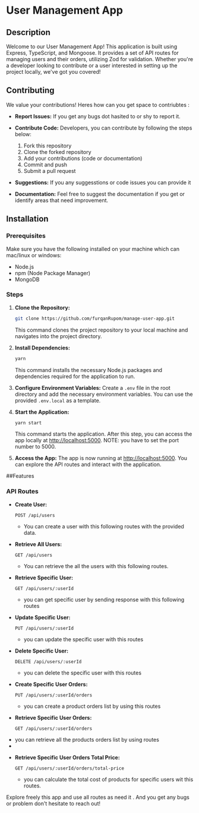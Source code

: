 # User Management App

## Description
Welcome to our User Management App! This application is built using Express, TypeScript, and Mongoose. It provides a set of API routes for managing users and their orders, utilizing Zod for validation. Whether you're a developer looking to contribute or a user interested in setting up the project locally, we've got you covered!

## Contributing
We value your contributions! Heres how can you get space to contriubtes :

- **Report Issues:** If you get any bugs dot hasited to or shy to report it.
- **Contribute Code:** Developers, you can contribute by following the steps below:
    1. Fork this repository
    2. Clone the forked repository
    3. Add your contributions (code or documentation)
    4. Commit and push
    5. Submit a pull request

- **Suggestions:** If you any suggesstions or code issues you can provide it

- **Documentation:** Feel free to suggest the documentation if you get or identify areas that need improvement.

## Installation

### Prerequisites
Make sure you have the following installed on your machine which can mac/linux or windows:

- Node.js
- npm (Node Package Manager)
- MongoDB

### Steps

1. **Clone the Repository:**
    ```bash
    git clone https://github.com/furqanRupom/manage-user-app.git
    ```
    This command clones the project repository to your local machine and navigates into the project directory.

2. **Install Dependencies:**
    ```bash
    yarn 
    ```
    This command installs the necessary Node.js packages and dependencies required for the application to run.

3. **Configure Environment Variables:**
    Create a `.env` file in the root directory and add the necessary environment variables. You can use the provided `.env.local` as a template.

4. **Start the Application:**
    ```bash
    yarn start
    ```
    This command starts the application. After this step, you can access the app locally at [http://localhost:5000](http://localhost:5000).
   NOTE: you have to set the port number to 5000.

6. **Access the App:**
    The app is now running at [http://localhost:5000](http://localhost:5000). You can explore the API routes and interact with the application.


##Features

### API Routes

- **Create User:**
    ```http
    POST /api/users
    ```
    * You can create a user with this following routes with the provided data.
      

- **Retrieve All Users:**
    ```http
    GET /api/users
    ```
    * You can retrieve the all the users with this following routes.

- **Retrieve Specific User:**
    ```http
    GET /api/users/:userId
    ```
    * you can get specific user by sending response with this following routes

- **Update Specific User:**
    ```http
    PUT /api/users/:userId
    ```

    * you can update the specific user with this routes


- **Delete Specific User:**
    ```http
    DELETE /api/users/:userId
    ```
    * you can delete the specific user with this routes

- **Create Specific User Orders:**
    ```http
    PUT /api/users/:userId/orders
    ```

    * you can create a product orders list by using this routes

- **Retrieve Specific User Orders:**
    ```http
    GET /api/users/:userId/orders
    ```
 * you can retrieve all the products orders list by using routes
 * 
- **Retrieve Specific User Orders Total Price:**
    ```http
    GET /api/users/:userId/orders/total-price
    ```
    * you can   calculate the total cost of products for specific users wit this routes.

Explore freely this app and use all routes as need it . And you get any bugs or problem don't hesitate to reach out!
